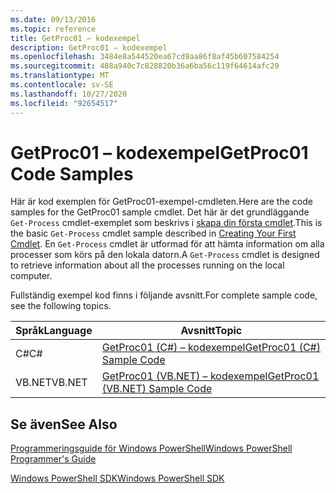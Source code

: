 ```yaml
---
ms.date: 09/13/2016
ms.topic: reference
title: GetProc01 – kodexempel
description: GetProc01 – kodexempel
ms.openlocfilehash: 3484e8a544520ea67cd9aa86f8af45b607584254
ms.sourcegitcommit: 488a940c7c828820b36a6ba56c119f64614afc29
ms.translationtype: MT
ms.contentlocale: sv-SE
ms.lasthandoff: 10/27/2020
ms.locfileid: "92654517"
---
```

# <a name="getproc01-code-samples"></a><span data-ttu-id="8c9a5-103">GetProc01 – kodexempel</span><span class="sxs-lookup"><span data-stu-id="8c9a5-103">GetProc01 Code Samples</span></span>

<span data-ttu-id="8c9a5-104">Här är kod exemplen för GetProc01-exempel-cmdleten.</span><span class="sxs-lookup"><span data-stu-id="8c9a5-104">Here are the code samples for the GetProc01 sample cmdlet.</span></span> <span data-ttu-id="8c9a5-105">Det här är det grundläggande `Get-Process` cmdlet-exemplet som beskrivs i [skapa din första cmdlet](../cmdlet/creating-a-cmdlet-without-parameters.md).</span><span class="sxs-lookup"><span data-stu-id="8c9a5-105">This is the basic `Get-Process` cmdlet sample described in [Creating Your First Cmdlet](../cmdlet/creating-a-cmdlet-without-parameters.md).</span></span> <span data-ttu-id="8c9a5-106">En `Get-Process` cmdlet är utformad för att hämta information om alla processer som körs på den lokala datorn.</span><span class="sxs-lookup"><span data-stu-id="8c9a5-106">A `Get-Process` cmdlet is designed to retrieve information about all the processes running on the local computer.</span></span>

<span data-ttu-id="8c9a5-107">Fullständig exempel kod finns i följande avsnitt.</span><span class="sxs-lookup"><span data-stu-id="8c9a5-107">For complete sample code, see the following topics.</span></span>

|<span data-ttu-id="8c9a5-108">Språk</span><span class="sxs-lookup"><span data-stu-id="8c9a5-108">Language</span></span>|<span data-ttu-id="8c9a5-109">Avsnitt</span><span class="sxs-lookup"><span data-stu-id="8c9a5-109">Topic</span></span>|
|--------------|-----------|
|<span data-ttu-id="8c9a5-110">C#</span><span class="sxs-lookup"><span data-stu-id="8c9a5-110">C#</span></span>|[<span data-ttu-id="8c9a5-111">GetProc01 (C#) – kodexempel</span><span class="sxs-lookup"><span data-stu-id="8c9a5-111">GetProc01 (C#) Sample Code</span></span>](./getproc01-csharp-sample-code.md)|
|<span data-ttu-id="8c9a5-112">VB.NET</span><span class="sxs-lookup"><span data-stu-id="8c9a5-112">VB.NET</span></span>|[<span data-ttu-id="8c9a5-113">GetProc01 (VB.NET) – kodexempel</span><span class="sxs-lookup"><span data-stu-id="8c9a5-113">GetProc01 (VB.NET) Sample Code</span></span>](./getproc01-vb-net-sample-code.md)|

## <a name="see-also"></a><span data-ttu-id="8c9a5-114">Se även</span><span class="sxs-lookup"><span data-stu-id="8c9a5-114">See Also</span></span>

[<span data-ttu-id="8c9a5-115">Programmeringsguide för Windows PowerShell</span><span class="sxs-lookup"><span data-stu-id="8c9a5-115">Windows PowerShell Programmer's Guide</span></span>](./windows-powershell-programmer-s-guide.md)

[<span data-ttu-id="8c9a5-116">Windows PowerShell SDK</span><span class="sxs-lookup"><span data-stu-id="8c9a5-116">Windows PowerShell SDK</span></span>](../windows-powershell-reference.md)

